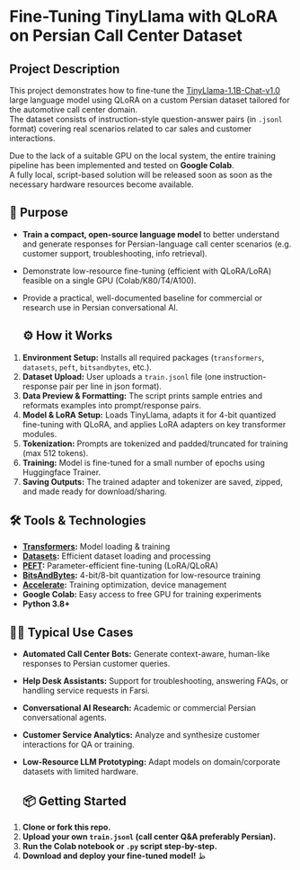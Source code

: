 # Fine-Tuning TinyLlama with QLoRA on Persian Call Center Dataset
## Project Description

This project demonstrates how to fine-tune the [TinyLlama-1.1B-Chat-v1.0](https://huggingface.co/TinyLlama/TinyLlama-1.1B-Chat-v1.0) large language model using QLoRA on a custom Persian dataset 
tailored for the automotive call center domain.  
The dataset consists of instruction-style question-answer pairs (in `.jsonl` format) covering real scenarios related to car sales and customer interactions.

Due to the lack of a suitable GPU on the local system, the entire training pipeline has been implemented and tested on **Google Colab**.  
A fully local, script-based solution will be released soon as soon as the necessary hardware resources become available.


## 🎯 Purpose

- **Train a compact, open-source language model** to better understand and generate responses for Persian-language call center scenarios (e.g. customer support, troubleshooting, info retrieval).
- Demonstrate low-resource fine-tuning (efficient with QLoRA/LoRA) feasible on a single GPU (Colab/K80/T4/A100).
- Provide a practical, well-documented baseline for commercial or research use in Persian conversational AI.

  ## ⚙️ How it Works

1. **Environment Setup:** Installs all required packages (`transformers`, `datasets`, `peft`, `bitsandbytes`, etc.).
2. **Dataset Upload:** User uploads a `train.jsonl` file (one instruction-response pair per line in json format).
3. **Data Preview & Formatting:** The script prints sample entries and reformats examples into prompt/response pairs.
4. **Model & LoRA Setup:** Loads TinyLlama, adapts it for 4-bit quantized fine-tuning with QLoRA, and applies LoRA adapters on key transformer modules.
5. **Tokenization:** Prompts are tokenized and padded/truncated for training (max 512 tokens).
6. **Training:** Model is fine-tuned for a small number of epochs using Huggingface Trainer.
7. **Saving Outputs:** The trained adapter and tokenizer are saved, zipped, and made ready for download/sharing.

## 🛠️ Tools & Technologies

- **[Transformers](https://github.com/huggingface/transformers):** Model loading & training
- **[Datasets](https://github.com/huggingface/datasets):** Efficient dataset loading and processing
- **[PEFT](https://github.com/huggingface/peft):** Parameter-efficient fine-tuning (LoRA/QLoRA)
- **[BitsAndBytes](https://github.com/TimDettmers/bitsandbytes):** 4-bit/8-bit quantization for low-resource training
- **[Accelerate](https://github.com/huggingface/accelerate):** Training optimization, device management
- **Google Colab:** Easy access to free GPU for training experiments
- **Python 3.8+**

## 🧑‍💼 Typical Use Cases

- **Automated Call Center Bots:** Generate context-aware, human-like responses to Persian customer queries.
- **Help Desk Assistants:** Support for troubleshooting, answering FAQs, or handling service requests in Farsi.
- **Conversational AI Research:** Academic or commercial Persian conversational agents.
- **Customer Service Analytics:** Analyze and synthesize customer interactions for QA or training.
- **Low-Resource LLM Prototyping:** Adapt models on domain/corporate datasets with limited hardware.

  ## 📦 Getting Started

1. **Clone or fork this repo.**
2. **Upload your own `train.jsonl` (call center Q&A preferably Persian).**
3. **Run the Colab notebook or `.py` script step-by-step.**
4. **Download and deploy your fine-tuned model!**
ظ
